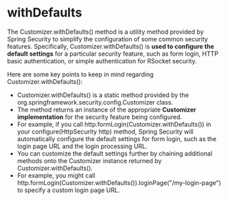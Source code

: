 # withDefaults
The Customizer.withDefaults() method is a utility method provided by Spring Security to simplify the configuration of some common security features. Specifically, Customizer.withDefaults() is **used to configure the default settings** for a particular security feature, such as form login, HTTP basic authentication, or simple authentication for RSocket security.

Here are some key points to keep in mind regarding Customizer.withDefaults():

* Customizer.withDefaults() is a static method provided by the org.springframework.security.config.Customizer class.
* The method returns an instance of the appropriate **Customizer implementation** for the security feature being configured.
* For example, if you call http.formLogin(Customizer.withDefaults()) in your configure(HttpSecurity http) method, Spring Security will automatically configure the default settings for form login, such as the login page URL and the login processing URL.
* You can customize the default settings further by chaining additional methods onto the Customizer instance returned by Customizer.withDefaults().
* For example, you might call http.formLogin(Customizer.withDefaults()).loginPage("/my-login-page") to specify a custom login page URL.



